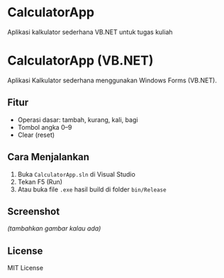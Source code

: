 # CalculatorApp
Aplikasi kalkulator sederhana VB.NET untuk tugas kuliah
# CalculatorApp (VB.NET)

Aplikasi Kalkulator sederhana menggunakan Windows Forms (VB.NET).

## Fitur
- Operasi dasar: tambah, kurang, kali, bagi
- Tombol angka 0–9
- Clear (reset)

## Cara Menjalankan
1. Buka `CalculatorApp.sln` di Visual Studio
2. Tekan F5 (Run)
3. Atau buka file `.exe` hasil build di folder `bin/Release`

## Screenshot
*(tambahkan gambar kalau ada)*

## License
MIT License
